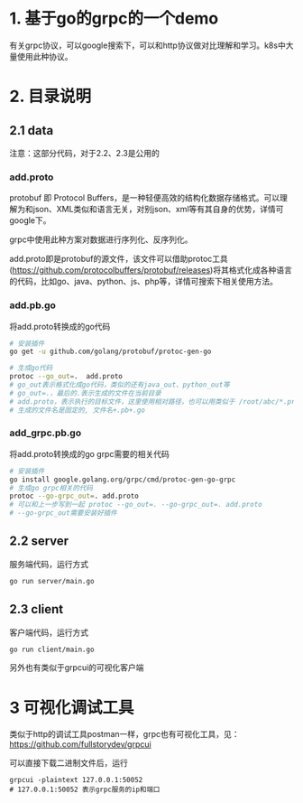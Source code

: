 # 1. 基于go的grpc的一个demo

有关grpc协议，可以google搜索下，可以和http协议做对比理解和学习。k8s中大量使用此种协议。

# 2. 目录说明
## 2.1 data
注意：这部分代码，对于2.2、2.3是公用的

### add.proto
protobuf 即 Protocol Buffers，是一种轻便高效的结构化数据存储格式。可以理解为和json、XML类似和语言无关，对别json、xml等有其自身的优势，详情可google下。


grpc中使用此种方案对数据进行序列化、反序列化。

add.proto即是protobuf的源文件，该文件可以借助protoc工具(https://github.com/protocolbuffers/protobuf/releases)将其格式化成各种语言的代码，比如go、java、python、js、php等，详情可搜索下相关使用方法。
### add.pb.go
将add.proto转换成的go代码
```bash
# 安装插件
go get -u github.com/golang/protobuf/protoc-gen-go

# 生成go代码
protoc --go_out=.  add.proto 
# go_out表示格式化成go代码，类似的还有java_out、python_out等
# go_out=.，最后的.表示生成的文件在当前目录
# add.proto，表示执行的目标文件，这里使用相对路径，也可以用类似于 /root/abc/*.proto等方式
# 生成的文件名是固定的, 文件名+.pb+.go
```
### add_grpc.pb.go


将add.proto转换成的go grpc需要的相关代码
```bash
# 安装插件
go install google.golang.org/grpc/cmd/protoc-gen-go-grpc
# 生成go grpc相关的代码
protoc --go-grpc_out=. add.proto
# 可以和上一步写到一起 protoc --go_out=. --go-grpc_out=. add.proto 
# --go-grpc_out需要安装好插件 
```

## 2.2 server

服务端代码，运行方式
```bash
go run server/main.go
```
## 2.3 client

客户端代码，运行方式
```bash
go run client/main.go
```
另外也有类似于grpcui的可视化客户端

# 3 可视化调试工具

类似于http的调试工具postman一样，grpc也有可视化工具，见：https://github.com/fullstorydev/grpcui

可以直接下载二进制文件后，运行


```
grpcui -plaintext 127.0.0.1:50052
# 127.0.0.1:50052 表示grpc服务的ip和端口
```